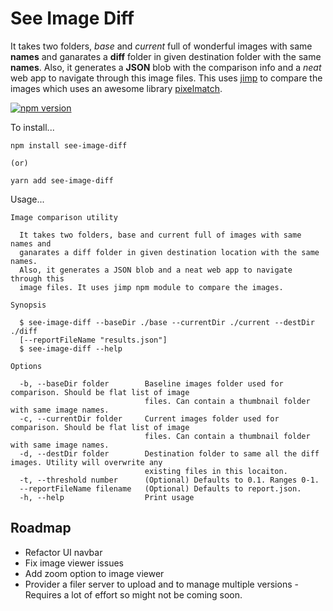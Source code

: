 # See Image Diff
It takes two folders, *base* and *current* full of wonderful images with same **names** and ganarates a **diff** folder in given destination folder with the same **names**. Also, it generates a **JSON** blob with the comparison info and a *neat* web app to navigate through this image files. This uses [jimp](https://github.com/oliver-moran/jimp) to compare the images which uses an awesome library [pixelmatch](https://github.com/mapbox/pixelmatch).


[![npm version](https://img.shields.io/npm/v/see-image-diff.svg?style=flat-square)](https://www.npmjs.com/package/see-image-diff)


To install...
```
npm install see-image-diff

(or)

yarn add see-image-diff
```

Usage...

```
Image comparison utility

  It takes two folders, base and current full of images with same names and     
  ganarates a diff folder in given destination location with the same names.    
  Also, it generates a JSON blob and a neat web app to navigate through this    
  image files. It uses jimp npm module to compare the images.                   

Synopsis

  $ see-image-diff --baseDir ./base --currentDir ./current --destDir ./diff     
  [--reportFileName "results.json"]                                             
  $ see-image-diff --help                                                       

Options

  -b, --baseDir folder        Baseline images folder used for comparison. Should be flat list of image      
                              files. Can contain a thumbnail folder with same image names.                  
  -c, --currentDir folder     Current images folder used for comparison. Should be flat list of image       
                              files. Can contain a thumbnail folder with same image names.                  
  -d, --destDir folder        Destination folder to same all the diff images. Utility will overwrite any    
                              existing files in this locaiton.                                              
  -t, --threshold number      (Optional) Defaults to 0.1. Ranges 0-1.                                       
  --reportFileName filename   (Optional) Defaults to report.json.                                           
  -h, --help                  Print usage                                                                   

```


## Roadmap

* Refactor UI navbar
* Fix image viewer issues
* Add zoom option to image viewer
* Provider a filer server to upload and to manage multiple versions - Requires a lot of effort so might not be coming soon.